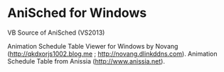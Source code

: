 AniSched for Windows
========

VB Source of AniSched (VS2013)

Animation Schedule Table Viewer for Windows by Novang (http://qkdxorjs1002.blog.me ; http://novang.dlinkddns.com).
Animation Schedule Table from Anissia (http://www.anissia.net).
